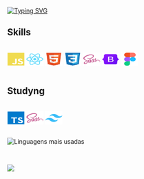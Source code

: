 <a href="https://git.io/typing-svg"><img src="https://readme-typing-svg.herokuapp.com?font=Fira+Code&pause=1000&color=7C00AC&width=435&lines=%F0%9F%91%A9%E2%80%8D%F0%9F%92%BB+Clara+%7C+Frontend+Developer" alt="Typing SVG" /></a>



## Skills

<div style="display: inline_block"><br>
  <img align="center" alt="Ana-Js" height="30" width="40" src="https://raw.githubusercontent.com/devicons/devicon/master/icons/javascript/javascript-plain.svg">
  <img align="center" alt="Ana-React" height="30" width="40" src="https://raw.githubusercontent.com/devicons/devicon/master/icons/react/react-original.svg">
  <img align="center" alt="Ana-HTML" height="30" width="40" src="https://raw.githubusercontent.com/devicons/devicon/master/icons/html5/html5-original.svg">
  <img align="center" alt="Ana-CSS" height="30" width="40" src="https://raw.githubusercontent.com/devicons/devicon/master/icons/css3/css3-original.svg">
  <img align="center" alt="Ana-Sass" height="30" width="40" src="https://github.com/devicons/devicon/blob/master/icons/sass/sass-original.svg"/>
  <img align="center" alt="Ana-Bootstrap" height="30" width="40" src="https://github.com/devicons/devicon/blob/master/icons/bootstrap/bootstrap-original.svg"/>
  <img align="center" alt="Ana-Figma" height="30" width="40" src="https://github.com/devicons/devicon/blob/master/icons/figma/figma-original.svg"/>
</div>
<br>

## Studyng

<div style="display: inline_block"><br>
  <img align="center" alt="Ana-Ts" height="30" width="40" src="https://raw.githubusercontent.com/devicons/devicon/master/icons/typescript/typescript-plain.svg">
  <img align="center" alt="Ana-Next" height="30" width="40" src="https://github.com/devicons/devicon/blob/master/icons/sass/sass-original.svg"/>
  <img align="center" alt="Ana-Tailwind" height="30" width="40" src="https://github.com/devicons/devicon/blob/master/icons/tailwindcss/tailwindcss-original.svg"/>
</div>
<br>

![Linguagens mais usadas](https://github-readme-stats.vercel.app/api/top-langs/?username=anaclararemotto&layout=compact&theme=midnight-purple&locale=pt-br) 

<br>

<a href="https://www.linkedin.com/in/clara-remotto" target="_blank"><img src="https://img.shields.io/badge/-LinkedIn-%230077B5?style=for-the-badge&logo=linkedin&logoColor=white" target="_blank"></a> 
